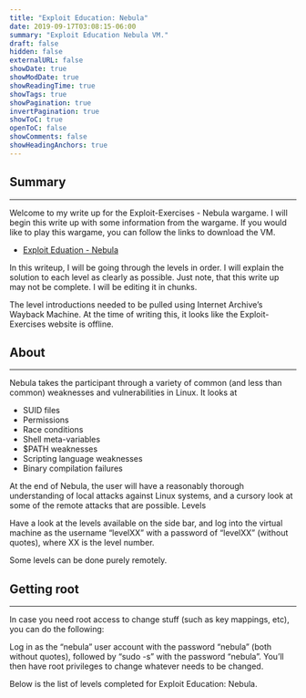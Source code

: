```yaml
---
title: "Exploit Education: Nebula"
date: 2019-09-17T03:08:15-06:00
summary: "Exploit Education Nebula VM."
draft: false
hidden: false
externalURL: false
showDate: true
showModDate: true
showReadingTime: true
showTags: true
showPagination: true
invertPagination: true
showToC: true
openToC: false
showComments: false
showHeadingAnchors: true
---
```


## Summary
---

Welcome to my write up for the Exploit-Exercises - Nebula wargame. I will begin this write up with some information from the wargame. If you would like to play this wargame, you can follow the links to download the VM.

- [Exploit Eduation - Nebula](https://exploit.education/nebula/)

In this writeup, I will be going through the levels in order. I will explain the solution to each level as clearly as possible. Just note, that this write up may not be complete. I will be editing it in chunks.

The level introductions needed to be pulled using Internet Archive’s Wayback Machine. At the time of writing this, it looks like the Exploit-Exercises website is offline.

## About
---

Nebula takes the participant through a variety of common (and less than common) weaknesses and vulnerabilities in Linux. It looks at

- SUID files
- Permissions
- Race conditions
- Shell meta-variables
- $PATH weaknesses
- Scripting language weaknesses
- Binary compilation failures

At the end of Nebula, the user will have a reasonably thorough understanding of local attacks against Linux systems, and a cursory look at some of the remote attacks that are possible.
Levels

Have a look at the levels available on the side bar, and log into the virtual machine as the username “levelXX” with a password of “levelXX” (without quotes), where XX is the level number.

Some levels can be done purely remotely.

## Getting root
---

In case you need root access to change stuff (such as key mappings, etc), you can do the following:

Log in as the “nebula” user account with the password “nebula” (both without quotes), followed by “sudo -s” with the password “nebula”. You’ll then have root privileges to change whatever needs to be changed.

Below is the list of levels completed for Exploit Education: Nebula.